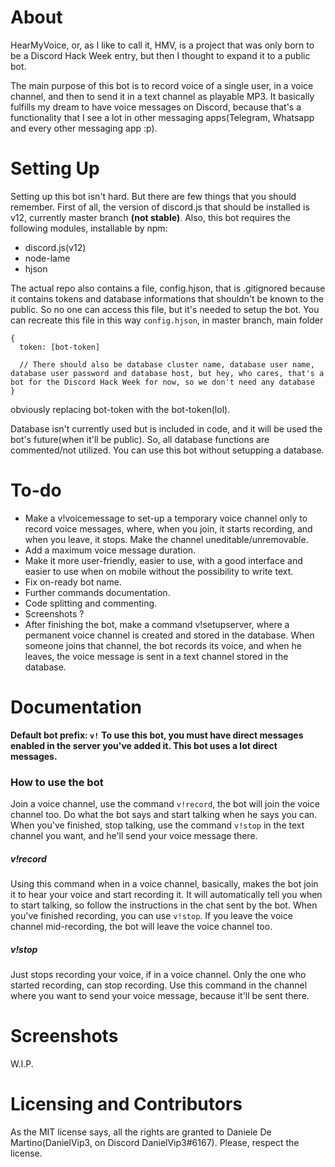 # About
HearMyVoice, or, as I like to call it, HMV, is a project that was only born to be a Discord Hack Week entry, but then I thought to expand it to a public bot.

The main purpose of this bot is to record voice of a single user, in a voice channel, and then to send it in a text channel as playable MP3.
It basically fulfills my dream to have voice messages on Discord, because that's a functionality that I see a lot in other messaging apps(Telegram, Whatsapp and every other messaging app :p).

# Setting Up
Setting up this bot isn't hard. But there are few things that you should remember.
First of all, the version of discord.js that should be installed is v12, currently master branch **(not stable)**.
Also, this bot requires the following modules, installable by npm:
  - discord.js(v12)
  - node-lame
  - hjson
  
The actual repo also contains a file, config.hjson, that is .gitignored because it contains tokens and database informations that shouldn't be known to the public. So no one can access this file, but it's needed to setup the bot.
You can recreate this file in this way
`config.hjson`, in master branch, main folder
```
{
  token: [bot-token]
  
  // There should also be database cluster name, database user name, database user password and database host, but hey, who cares, that's a bot for the Discord Hack Week for now, so we don't need any database
}
```
obviously replacing bot-token with the bot-token(lol).

Database isn't currently used but is included in code, and it will be used the bot's future(when it'll be public). So, all database functions are commented/not utilized. You can use this bot without setupping a database.

# To-do
- Make a v!voicemessage to set-up a temporary voice channel only to record voice messages, where, when you join, it starts recording, and when you leave, it stops. Make the channel uneditable/unremovable.
- Add a maximum voice message duration.
- Make it more user-friendly, easier to use, with a good interface and easier to use when on mobile without the possibility to write text.
- Fix on-ready bot name.
- Further commands documentation.
- Code splitting and commenting.
- Screenshots ?
- After finishing the bot, make a command v!setupserver, where a permanent voice channel is created and stored in the database. When someone joins that channel, the bot records its voice, and when he leaves, the voice message is sent in a text channel stored in the database.

# Documentation
**Default bot prefix: `v!`**
**To use this bot, you must have direct messages enabled in the server you've added it. This bot uses a lot direct messages.**

### How to use the bot
Join a voice channel, use the command `v!record`, the bot will join the voice channel too. 
Do what the bot says and start talking when he says you can. 
When you've finished, stop talking, use the command `v!stop` in the text channel you want, and he'll send your voice message there.

##### v!record
  Using this command when in a voice channel, basically, makes the bot join it to hear your voice and start recording it.
  It will automatically tell you when to start talking, so follow the instructions in the chat sent by the bot.
  When you've finished recording, you can use `v!stop`.
  If you leave the voice channel mid-recording, the bot will leave the voice channel too.
##### v!stop
  Just stops recording your voice, if in a voice channel. Only the one who started recording, can stop recording.
  Use this command in the channel where you want to send your voice message, because it'll be sent there.

# Screenshots

W.I.P.

# Licensing and Contributors
As the MIT license says, all the rights are granted to Daniele De Martino(DanielVip3, on Discord DanielVip3#6167).
Please, respect the license.